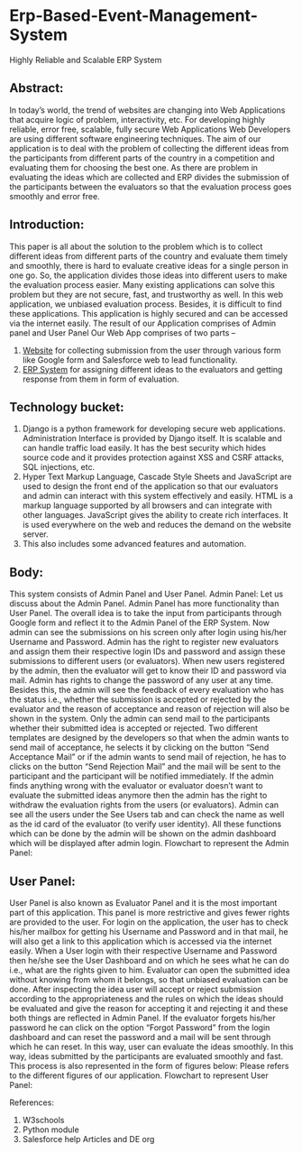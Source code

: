 # Erp-Based-Event-Management-System
Highly Reliable and Scalable ERP System

## Abstract:
In today’s world, the trend of websites are changing into Web Applications that acquire logic of problem, interactivity, etc. For developing highly reliable, error free, scalable, fully secure Web Applications Web Developers are using different software engineering techniques. The aim of our application is to deal with the problem of collecting the different ideas from the participants from different parts of the country in a competition and evaluating them for choosing the best one. As there are problem in evaluating the ideas which are collected and ERP divides the submission of the participants between the evaluators so that the evaluation process goes smoothly and error free.

## Introduction:
This paper is all about the solution to the problem which is to collect different ideas from different parts of the country and evaluate them timely and smoothly, there is hard to evaluate creative ideas for a single person in one go.
 So, the application divides those ideas into different users to make the evaluation process easier. Many existing applications can solve this problem but they are not secure, fast, and trustworthy as well. In this web application, we unbiased evaluation process. Besides, it is difficult to find these applications. This application is highly secured and can be accessed via the internet easily. 
The result of our Application comprises of Admin panel and User Panel
Our Web App comprises of two parts – 
1. <a href="mietcsi.tech">Website</a> for collecting submission from the user through various form like Google form and Salesforce web to lead functionality.   
2. <a href="udyat.pythonanywhere.com">ERP System</a> for assigning different ideas to the evaluators and getting response from them in form of evaluation.
## Technology bucket:
1.	Django is a python framework for developing secure web applications. Administration Interface is provided by Django itself. It is scalable and can handle traffic load easily. It has the best security which hides source code and it provides protection against XSS and CSRF attacks, SQL injections, etc. 
2.	Hyper Text Markup Language, Cascade Style Sheets and JavaScript are used to design the front end of the application so that our evaluators and admin can interact with this system effectively and easily. HTML is a markup language supported by all browsers and can integrate with other languages. JavaScript gives the ability to create rich interfaces. It is used everywhere on the web and reduces the demand on the website server.
3.	This also includes some advanced features and automation.


## Body:
This system consists of Admin Panel and User Panel.
Admin Panel: 
Let us discuss about the Admin Panel. Admin Panel has more functionality than User Panel. The overall idea is to take the input from participants through Google form and reflect it to the Admin Panel of the ERP System. Now admin can see the submissions on his screen only after login using his/her Username and Password. Admin has the right to register new evaluators and assign them their respective login IDs and password and assign these submissions to different users (or evaluators). When new users registered by the admin, then the evaluator will get to know their ID and password via mail. Admin has rights to change the password of any user at any time. Besides this, the admin will see the feedback of every evaluation who has the status i.e., whether the submission is accepted or rejected by the evaluator and the reason of acceptance and reason of rejection will also be shown in the system. Only the admin can send mail to the participants whether their submitted idea is accepted or rejected. Two different templates are designed by the developers so that when the admin wants to send mail of acceptance, he selects it by clicking on the button “Send Acceptance Mail” or if the admin wants to send mail of rejection, he has to clicks on the button “Send Rejection Mail” and the mail will be sent to the participant and the participant will be notified immediately. If the admin finds anything wrong with the evaluator or evaluator doesn’t want to evaluate the submitted ideas anymore then the admin has the right to withdraw the evaluation rights from the users (or evaluators). Admin can see all the users under the See Users tab and can check the name as well as the id card of the evaluator (to verify user identity). All these functions which can be done by the admin will be shown on the admin dashboard which will be displayed after admin login.
Flowchart to represent the Admin Panel:

 


 


 


 


 


 


 


 
## User Panel: 
User Panel is also known as Evaluator Panel and it is the most important part of this application. This panel is more restrictive and gives fewer rights are provided to the user. For login on the application, the user has to check his/her mailbox for getting his Username and Password and in that mail, he will also get a link to this application which is accessed via the internet easily. When a User login with their respective Username and Password then he/she see the User Dashboard and on which he sees what he can do i.e., what are the rights given to him. Evaluator can open the submitted idea without knowing from whom it belongs, so that unbiased evaluation can be done. After inspecting the idea user will accept or reject submission according to the appropriateness and the rules on which the ideas should be evaluated and give the reason for accepting it and rejecting it and these both things are reflected in Admin Panel. If the evaluator forgets his/her password he can click on the option “Forgot Password” from the login dashboard and can reset the password and a mail will be sent through which he can reset. In this way, user can evaluate the ideas smoothly.
In this way, ideas submitted by the participants are evaluated smoothly and fast. This process is also represented in the form of figures below: Please refers to the different figures of our application.
Flowchart to represent User Panel:
       


References:
1.	W3schools
2.	Python module 
3.	Salesforce help Articles and DE org
